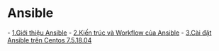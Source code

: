 # Ansible

\- [1.Giới thiệu Ansible](docs/1.Gioi-thieu-Ansible.md)
\- [2.Kiến trúc và Workflow của Ansible](docs/2.Ansible-kientruc-va-workflow.md)
\- [3.Cài đặt Ansible trên Centos 7.5.18.04](docs/3.Caidat-Ansible.md)
